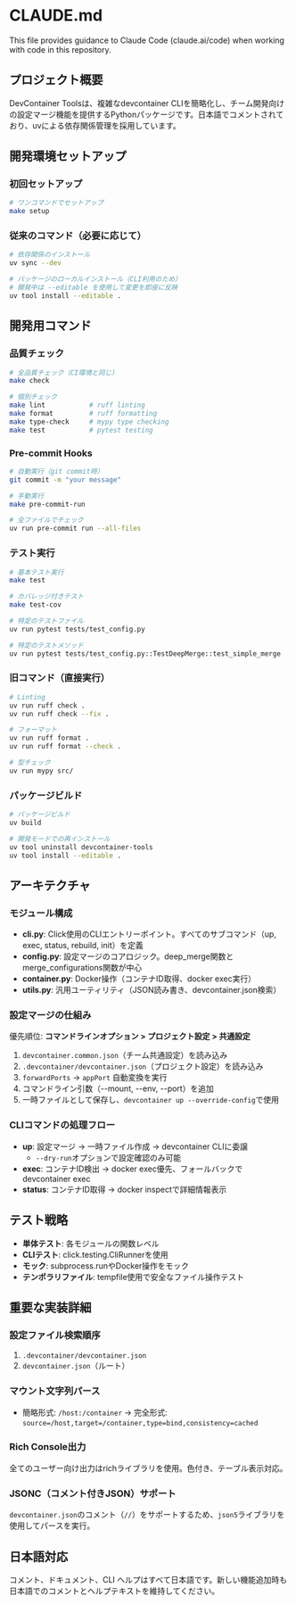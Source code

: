 # CLAUDE.md

This file provides guidance to Claude Code (claude.ai/code) when working with code in this repository.

## プロジェクト概要

DevContainer Toolsは、複雑なdevcontainer CLIを簡略化し、チーム開発向けの設定マージ機能を提供するPythonパッケージです。日本語でコメントされており、uvによる依存関係管理を採用しています。

## 開発環境セットアップ

### 初回セットアップ
```bash
# ワンコマンドでセットアップ
make setup
```

### 従来のコマンド（必要に応じて）
```bash
# 依存関係のインストール
uv sync --dev

# パッケージのローカルインストール（CLI利用のため）
# 開発中は --editable を使用して変更を即座に反映
uv tool install --editable .
```

## 開発用コマンド

### 品質チェック
```bash
# 全品質チェック（CI環境と同じ）
make check

# 個別チェック
make lint           # ruff linting
make format         # ruff formatting
make type-check     # mypy type checking
make test           # pytest testing
```

### Pre-commit Hooks
```bash
# 自動実行（git commit時）
git commit -m "your message"

# 手動実行
make pre-commit-run

# 全ファイルでチェック
uv run pre-commit run --all-files
```

### テスト実行
```bash
# 基本テスト実行
make test

# カバレッジ付きテスト
make test-cov

# 特定のテストファイル
uv run pytest tests/test_config.py

# 特定のテストメソッド
uv run pytest tests/test_config.py::TestDeepMerge::test_simple_merge
```

### 旧コマンド（直接実行）
```bash
# Linting
uv run ruff check .
uv run ruff check --fix .

# フォーマット
uv run ruff format .
uv run ruff format --check .

# 型チェック
uv run mypy src/
```

### パッケージビルド
```bash
# パッケージビルド
uv build

# 開発モードでの再インストール
uv tool uninstall devcontainer-tools
uv tool install --editable .
```

## アーキテクチャ

### モジュール構成

- **cli.py**: Click使用のCLIエントリーポイント。すべてのサブコマンド（up, exec, status, rebuild, init）を定義
- **config.py**: 設定マージのコアロジック。deep_merge関数とmerge_configurations関数が中心
- **container.py**: Docker操作（コンテナID取得、docker exec実行）
- **utils.py**: 汎用ユーティリティ（JSON読み書き、devcontainer.json検索）

### 設定マージの仕組み

優先順位: **コマンドラインオプション > プロジェクト設定 > 共通設定**

1. `devcontainer.common.json`（チーム共通設定）を読み込み
2. `.devcontainer/devcontainer.json`（プロジェクト設定）を読み込み
3. `forwardPorts` → `appPort` 自動変換を実行
4. コマンドライン引数（--mount, --env, --port）を追加
5. 一時ファイルとして保存し、`devcontainer up --override-config`で使用

### CLIコマンドの処理フロー

- **up**: 設定マージ → 一時ファイル作成 → devcontainer CLIに委譲
  - `--dry-run`オプションで設定確認のみ可能
- **exec**: コンテナID検出 → docker exec優先、フォールバックでdevcontainer exec
- **status**: コンテナID取得 → docker inspectで詳細情報表示

## テスト戦略

- **単体テスト**: 各モジュールの関数レベル
- **CLIテスト**: click.testing.CliRunnerを使用
- **モック**: subprocess.runやDocker操作をモック
- **テンポラリファイル**: tempfile使用で安全なファイル操作テスト

## 重要な実装詳細

### 設定ファイル検索順序
1. `.devcontainer/devcontainer.json`
2. `devcontainer.json`（ルート）

### マウント文字列パース
- 簡略形式: `/host:/container` → 完全形式: `source=/host,target=/container,type=bind,consistency=cached`

### Rich Console出力
全てのユーザー向け出力はrichライブラリを使用。色付き、テーブル表示対応。

### JSONC（コメント付きJSON）サポート
`devcontainer.json`のコメント（`//`）をサポートするため、`json5`ライブラリを使用してパースを実行。

## 日本語対応

コメント、ドキュメント、CLI ヘルプはすべて日本語です。新しい機能追加時も日本語でのコメントとヘルプテキストを維持してください。
